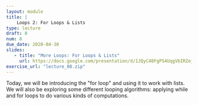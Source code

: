 ```yaml
---
layout: module
title: | 
    Loops 2: For Loops & Lists
type: lecture
draft: 0
num: 8
due_date: 2020-04-30
slides: 
   - title: "More Loops: For Loops & Lists"
     url: https://docs.google.com/presentation/d/1JQyC48FgPS4UqgVbIRZejWGuQelI38yICTpJawa7T80/edit?usp=sharing
exercise_url: "lecture_08.zip"
---
```


Today, we will be introducing the "for loop" and using it to work with lists. We will also be exploring some different looping algorithms: applying while and for loops to do various kinds of computations.